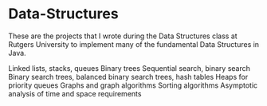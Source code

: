 # Data-Structures

These are the projects that I wrote during the Data Structures class at Rutgers University to implement many of the fundamental Data Structures in Java.

Linked lists, stacks, queues
Binary trees
Sequential search, binary search
Binary search trees, balanced binary search trees, hash tables
Heaps for priority queues
Graphs and graph algorithms
Sorting algorithms
Asymptotic analysis of time and space requirements

